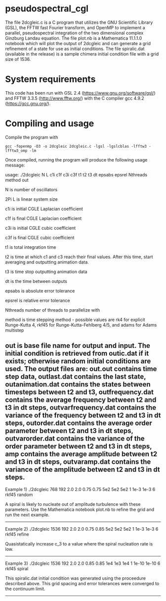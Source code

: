 # pseudospectral_cgl 
The file 2dcgleic.c is a C program that utilizes the GNU Scientific Library (GSL), the FFTW fast Fourier transform, 
and OpenMP to implement a parallel, pseudospectral integration of the two dimensional complex Ginzburg 
Landau equation. The file plot.nb is a Mathematica 11.1.1.0 notebook which will plot the output of 2dcgleic and can generate 
a grid refinement of a state for use as initial conditions. The file spiralic.dat (available in the release) is a sample
chimera initial condition file with a grid size of 1536.

# System requirements
This code has been run with GSL 2.4 (https://www.gnu.org/software/gsl/) and FFTW 3.3.5 (http://www.fftw.org/) 
with the C compiler gcc 4.9.2 (https://gcc.gnu.org/).  

# Compiling and usage
Compile the program with

`gcc -fopenmp -O3 -o 2dcgleic 2dcgleic.c -lgsl -lgslcblas -lfftw3 -lfftw3_omp -lm`
  
Once compiled, running the program will produce the following usage message:

usage: ./2dcgleic N L c1i c1f c3i c3f t1 t2 t3 dt epsabs epsrel Nthreads method out 

N is number of oscillators 

2Pi L is linear system size 

c1i is initial CGLE Laplacian coefficient 

c1f is final CGLE Laplacian coefficient 

c3i is initial CGLE cubic coefficient 

c3f is final CGLE cubic coefficient 

t1 is total integration time 

t2 is time at which c1 and c3 reach their final values.  After this time, start averaging and outputting animation data. 

t3 is time stop outputting animation data 

dt is the time between outputs 

epsabs is absolute error tolerance 

epsrel is relative error tolerance 

Nthreads number of threads to parallelize with

method is time stepping method - possible values are rk4 for explicit Runge-Kutta 4, rkf45 for Runge-Kutta-Fehlberg 4/5, and adams for Adams multistep

out is base file name for output and input.  The initial condition is retrieved from outic.dat if it exists; otherwise random initial conditions are used. The output files are: out.out contains time step data, outlast.dat contains the last state, outanimation.dat contains the states between timesteps between t2 and t3, outfrequency.dat contains the average frequency between t2 and t3 in dt steps, outvarfrequency.dat contains the variance of the frequency between t2 and t3 in dt steps, outorder.dat contains the average order parameter between t2 and t3 in dt steps, outvarorder.dat contains the variance of the order parameter between t2 and t3 in dt steps, amp contains the average amplitude between t2 and t3 in dt steps, outvaramp.dat contains the variance of the amplitude between t2 and t3 in dt steps. 
------------------------------------------------------------------------------------

Example 1) ./2dcgleic 768 192 2.0 2.0 0.75 0.75 5e2 5e2 5e2 1 1e-3 1e-3 6 rkf45 random 

A spiral is likely to nucleate out of amplitude turbulence with these parameters. 
Use the Mathematica notebook plot.nb to refine the grid and run the next example.

------------------------------------------------------------------------------------

Example 2) ./2dcgleic 1536 192 2.0 2.0 0.75 0.85 5e2 5e2 5e2 1 1e-3 1e-3 6 rkf45 refine 

Quasistatically increase c_3 to a value where the spiral nucleation rate is low. 

------------------------------------------------------------------------------------

Example 3) ./2dcgleic 1536 192 2.0 2.0 0.85 0.85 1e4 1e3 1e4 1 1e-10 1e-10 6 rkf45 spiral 
 
This spiralic.dat initial condition was generated using the proceedure described above. This grid spacing and error tolerances were converged to the continuum limit.

------------------------------------------------------------------------------------
